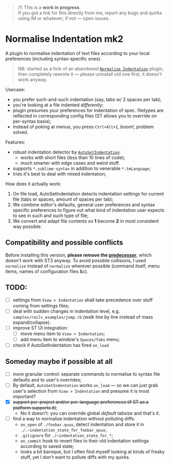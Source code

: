 > /!\\ This is a **work in progress**.  
> If you got a link for this directly from me, report any bugs and quirks using IM or whatever; if not — open issues.


# Normalise Indentation mk2

A plugin to normalise indentation of text files according to your local preferences (including syntax-specific ones).

> NB: started as a fork of an abandoned [`Normalize Indentation`](https://github.com/Ennosuke/Normalize-Indentation) plugin, then completely rewrote it — please uninstall old one first, it doesn't work anyway.

Usecase: 

- you prefer such-and-such indentation (say, tabs w/ 2 spaces per tab);
- you're looking at a file indented _differently_;
- plugin presumes your preferences for indentation of spec. filetypes are reflected in corresponding config files (ST allows you to override on per-syntax basis);
- instead of poking at menus, you press `Ctrl+Alt+I`, *boom!*, problem solved.

Features:

- robust indentation detector by [`AutoSetIndentation`](https://packagecontrol.io/packages/AutoSetIndentation):
    - works with short files (less than 10 lines of code);
    - much smarter with edge cases and weird stuff.
- supports `*.sublime-syntax` in addition to venerable `*.tmLanguage`;
- tries it's best to deal with mixed indentation;

How does it actually work:

1. On file load, AutoSetIndentation detects indentation settings for current file (tabs or spaces, amount of spaces per tab);
2. We combine editor's defaults, general user preferences and syntax specific preferences to figure out what kind of indentation user expects to see in such and such type of file;
3. We convert and adapt file contents so **1** become **2** in most consistent way possible.

## Compatibility and possible conflicts

Before installing this version, __please remove the [predecessor](https://github.com/Ennosuke/Normalize-Indentation)__, which doesn't work with ST3 anyway. To avoid possible collisions, I used `normalise` instead of `normalize` wherever possible (command itself, menu items, names of configuration files &c). 

## TODO:

- [ ] settings from `View > Indentation` shall take precedence over stuff coming from settings files;
- [ ] deal with sudden changes in indentation level, e.g. `samples/rails_examples/jump.rb` (walk line by line instead of mass expand/collapse).
- [ ] improve ST UI integration:
    - [ ] move menu item to `View > Indentation`;
    - [ ] add menu item to window's `Spaces/Tabs` menu;
- [ ] check if AutoSetIndentation has fired `on_load`

## Someday maybe if possible at all

- [ ] more granular control: separate commands to normalise to syntax file defaults and to user's overrides;
- [ ] By default, `AutoSetIndentation` works `on_load` — so we can just grab user's selection from `View > Indentation` and presume it is most important?
- [x] ~~support per-project and/or per-language preferences (if ST as a platform supports it)~~;
    - No it doesn't: you can override global _default_ tabsize and that's it.
- [ ] find a way to normalise indentation without polluting diffs:
    - `on_open` of `./foobar.quux`, detect indentation and store it in `./.~indentation_state_for_foobar_quux`;
    - `.gitignore` for `./~indentation_state_for_*`;
    - `on_commit` hook to revert files to their old indentation settings according to saved state;
    - looks a bit baroque, but I often find myself looking at kinds of freaky stuff, yet I don't want to pollute diffs with my quirks.
